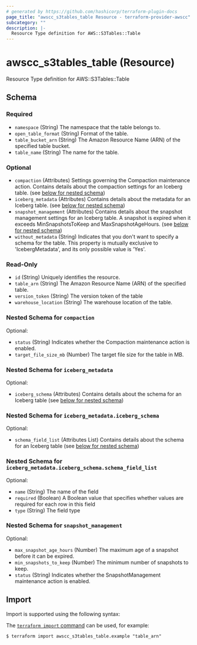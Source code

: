 ```yaml
---
# generated by https://github.com/hashicorp/terraform-plugin-docs
page_title: "awscc_s3tables_table Resource - terraform-provider-awscc"
subcategory: ""
description: |-
  Resource Type definition for AWS::S3Tables::Table
---
```


# awscc_s3tables_table (Resource)

Resource Type definition for AWS::S3Tables::Table



<!-- schema generated by tfplugindocs -->
## Schema

### Required

- `namespace` (String) The namespace that the table belongs to.
- `open_table_format` (String) Format of the table.
- `table_bucket_arn` (String) The Amazon Resource Name (ARN) of the specified table bucket.
- `table_name` (String) The name for the table.

### Optional

- `compaction` (Attributes) Settings governing the Compaction maintenance action. Contains details about the compaction settings for an Iceberg table. (see [below for nested schema](#nestedatt--compaction))
- `iceberg_metadata` (Attributes) Contains details about the metadata for an Iceberg table. (see [below for nested schema](#nestedatt--iceberg_metadata))
- `snapshot_management` (Attributes) Contains details about the snapshot management settings for an Iceberg table. A snapshot is expired when it exceeds MinSnapshotsToKeep and MaxSnapshotAgeHours. (see [below for nested schema](#nestedatt--snapshot_management))
- `without_metadata` (String) Indicates that you don't want to specify a schema for the table. This property is mutually exclusive to 'IcebergMetadata', and its only possible value is 'Yes'.

### Read-Only

- `id` (String) Uniquely identifies the resource.
- `table_arn` (String) The Amazon Resource Name (ARN) of the specified table.
- `version_token` (String) The version token of the table
- `warehouse_location` (String) The warehouse location of the table.

<a id="nestedatt--compaction"></a>
### Nested Schema for `compaction`

Optional:

- `status` (String) Indicates whether the Compaction maintenance action is enabled.
- `target_file_size_mb` (Number) The target file size for the table in MB.


<a id="nestedatt--iceberg_metadata"></a>
### Nested Schema for `iceberg_metadata`

Optional:

- `iceberg_schema` (Attributes) Contains details about the schema for an Iceberg table (see [below for nested schema](#nestedatt--iceberg_metadata--iceberg_schema))

<a id="nestedatt--iceberg_metadata--iceberg_schema"></a>
### Nested Schema for `iceberg_metadata.iceberg_schema`

Optional:

- `schema_field_list` (Attributes List) Contains details about the schema for an Iceberg table (see [below for nested schema](#nestedatt--iceberg_metadata--iceberg_schema--schema_field_list))

<a id="nestedatt--iceberg_metadata--iceberg_schema--schema_field_list"></a>
### Nested Schema for `iceberg_metadata.iceberg_schema.schema_field_list`

Optional:

- `name` (String) The name of the field
- `required` (Boolean) A Boolean value that specifies whether values are required for each row in this field
- `type` (String) The field type




<a id="nestedatt--snapshot_management"></a>
### Nested Schema for `snapshot_management`

Optional:

- `max_snapshot_age_hours` (Number) The maximum age of a snapshot before it can be expired.
- `min_snapshots_to_keep` (Number) The minimum number of snapshots to keep.
- `status` (String) Indicates whether the SnapshotManagement maintenance action is enabled.

## Import

Import is supported using the following syntax:

The [`terraform import` command](https://developer.hashicorp.com/terraform/cli/commands/import) can be used, for example:

```shell
$ terraform import awscc_s3tables_table.example "table_arn"
```
